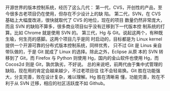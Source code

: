 开源世界的版本控制系统，经历了这么几代：
第一代，CVS，开创性的产品，至今很多古老项目仍在使用，但存在不少设计上的缺
陷。
第二代，SVN，在 CVS 基础上大幅度改进，很快就取代了 CVS 的地位，现在的项目
数量仍然非常庞大，而且 SVN 的缺陷不算多，很多商业项目似乎没有迁移到下一代版本控
制系统的打算。比如 Chrome 就是使用 SVN 的。
第三代，Hg 与 Git。说起这两个，有种既生瑜，何生亮的感脚。这两个项目几乎是同
时启动的，目标都是为 Linux kernel 提供一个开源可靠的分布式版本控制系统，同样优秀，
只不过 Git 是 Linus 亲自带队做的，于是 Git 就成了 Linux 的选择。除此之外，Eclipse 从原
本的 SVN 转移到了 Git，而 Firefox 与 Python 则使用 Hg，国内的金山软件也使用 Hg，而
Cocos2d 则是 Git，孰优孰劣，不好说。
总的来说吧，前两代由于集中式管理的缺陷，现在用的肯定会越来越少，不过老项目往
往不会轻易换。Git 胜在功能强大，分支完善，败在设计复杂，难以理解。Hg 胜在清晰易
懂，功能完善，败在不利于从 SVN 迁移，相应的社区活跃度不如 Github。
